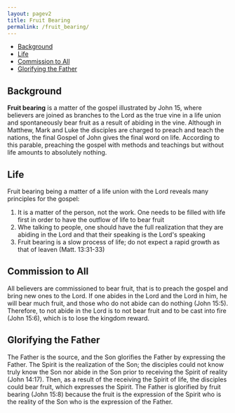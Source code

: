 ```yaml
---
layout: pagev2
title: Fruit Bearing
permalink: /fruit_bearing/
---
```

- [Background](#background)
- [Life](#life)
- [Commission to All](#commission-to-all)
- [Glorifying the Father](#glorifying-the-father)

## Background

**Fruit bearing** is a matter of the gospel illustrated by John 15, where believers are joined as branches to the Lord as the true vine in a life union and spontaneously bear fruit as a result of abiding in the vine. Although in Matthew, Mark and Luke the disciples are charged to preach and teach the nations, the final Gospel of John gives the final word on life. According to this parable, preaching the gospel with methods and teachings but without life amounts to absolutely nothing.

## Life

Fruit bearing being a matter of a life union with the Lord reveals many principles for the gospel:

1. It is a matter of the person, not the work. One needs to be filled with life first in order to have the outflow of life to bear fruit
2. Whe talking to people, one should have the full realization that they are abiding in the Lord and that their speaking is the Lord's speaking
3. Fruit bearing is a slow process of life; do not expect a rapid growth as that of leaven (Matt. 13:31-33)

## Commission to All

All believers are commissioned to bear fruit, that is to preach the gospel and bring new ones to the Lord. If one abides in the Lord and the Lord in him, he will bear much fruit, and those who do not abide can do nothing (John 15:5). Therefore, to not abide in the Lord is to not bear fruit and to be cast into fire (John 15:6), which is to lose the kingdom reward.

## Glorifying the Father

The Father is the source, and the Son glorifies the Father by expressing the Father. The Spirit is the realization of the Son; the disciples could not know truly know the Son nor abide in the Son prior to receiving the Spirit of reality (John 14:17). Then, as a result of the receiving the Spirit of life, the disciples could bear fruit, which expresses the Spirit. The Father is glorified by fruit bearing (John 15:8) because the fruit is the expression of the Spirit who is the reality of the Son who is the expression of the Father.